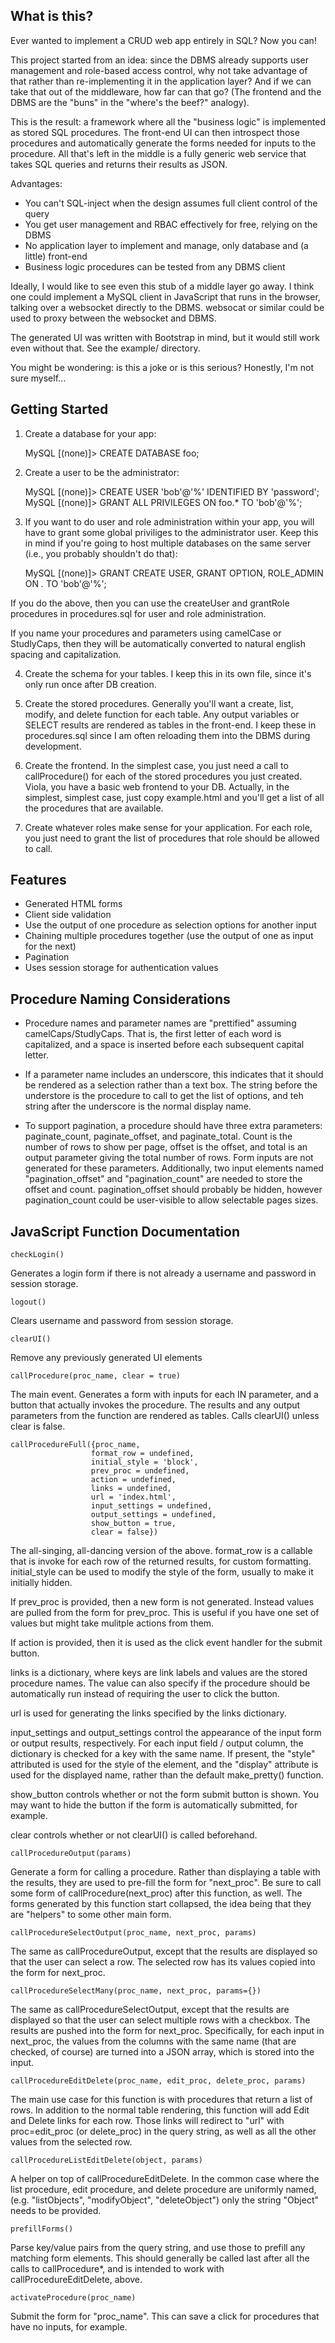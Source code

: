 What is this?
-------------
Ever wanted to implement a CRUD web app entirely in SQL?  Now you can!

This project started from an idea:  since the DBMS already supports user
management and role-based access control, why not take advantage of that rather
than re-implementing it in the application layer?  And if we can take that out
of the middleware, how far can that go?  (The frontend and the DBMS are the
"buns" in the "where's the beef?" analogy).

This is the result:  a framework where all the "business logic" is implemented
as stored SQL procedures.  The front-end UI can then introspect those
procedures and automatically generate the forms needed for inputs to the
procedure.  All that's left in the middle is a fully generic web service that
takes SQL queries and returns their results as JSON.

Advantages:
 * You can't SQL-inject when the design assumes full client control of the query
 * You get user management and RBAC effectively for free, relying on the DBMS
 * No application layer to implement and manage, only database and (a little) front-end
 * Business logic procedures can be tested from any DBMS client

Ideally, I would like to see even this stub of a middle layer go away.  I think
one could implement a MySQL client in JavaScript that runs in the browser,
talking over a websocket directly to the DBMS.  websocat or similar could be
used to proxy between the websocket and DBMS.

The generated UI was written with Bootstrap in mind, but it would still work
even without that.  See the example/ directory.

You might be wondering: is this a joke or is this serious?  Honestly, I'm not
sure myself...

Getting Started
---------------
1) Create a database for your app:

    MySQL [(none)]> CREATE DATABASE foo;

2) Create a user to be the administrator:

    MySQL [(none)]> CREATE USER 'bob'@'%' IDENTIFIED BY 'password';
    MySQL [(none)]> GRANT ALL PRIVILEGES ON foo.* TO 'bob'@'%';

3) If you want to do user and role administration within your app, you will
have to grant some global priviliges to the administrator user.  Keep this in
mind if you're going to host multiple databases on the same server (i.e., you
probably shouldn't do that):

    MySQL [(none)]> GRANT CREATE USER, GRANT OPTION, ROLE_ADMIN ON *.* TO 'bob'@'%';

If you do the above, then you can use the createUser and grantRole procedures
in procedures.sql for user and role administration.

If you name your procedures and parameters using camelCase or StudlyCaps, then
they will be automatically converted to natural english spacing and
capitalization.

4) Create the schema for your tables.  I keep this in its own file, since it's
only run once after DB creation.

5) Create the stored procedures.  Generally you'll want a create, list, modify,
and delete function for each table.  Any output variables or SELECT results are
rendered as tables in the front-end.  I keep these in procedures.sql since I am
often reloading them into the DBMS during development.

6) Create the frontend.  In the simplest case, you just need a call to
callProcedure() for each of the stored procedures you just created.  Viola, you
have a basic web frontend to your DB.  Actually, in the simplest, simplest
case, just copy example.html and you'll get a list of all the procedures that
are available.

7) Create whatever roles make sense for your application.  For each role, you
just need to grant the list of procedures that role should be allowed to call.

Features
--------
* Generated HTML forms
* Client side validation
* Use the output of one procedure as selection options for another input
* Chaining multiple procedures together (use the output of one as input for the next)
* Pagination
* Uses session storage for authentication values

Procedure Naming Considerations
-------------------------------
* Procedure names and parameter names are "prettified" assuming
  camelCaps/StudlyCaps.  That is, the first letter of each word is capitalized,
  and a space is inserted before each subsequent capital letter.

* If a parameter name includes an underscore, this indicates that it should be
  rendered as a selection rather than a text box.  The string before the
  understore is the procedure to call to get the list of options, and teh
  string after the underscore is the normal display name.

* To support pagination, a procedure should have three extra parameters:
  paginate_count, paginate_offset, and paginate_total.  Count is the number of
  rows to show per page, offset is the offset, and total is an output parameter
  giving the total number of rows.  Form inputs are not generated for these
  parameters.  Additionally, two input elements named "pagination_offset" and
  "pagination_count" are needed to store the offset and count.
  pagination_offset should probably be hidden, however pagination_count could
  be user-visible to allow selectable pages sizes.

JavaScript Function Documentation
---------------------------------
    checkLogin()

Generates a login form if there is not already a username and password in session storage.

    logout()

Clears username and password from session storage.

    clearUI()

Remove any previously generated UI elements

    callProcedure(proc_name, clear = true)

The main event.  Generates a form with inputs for each IN parameter, and a
button that actually invokes the procedure.  The results and any output
parameters from the function are rendered as tables.  Calls clearUI() unless
clear is false.

    callProcedureFull({proc_name,
                      format_row = undefined,
                      initial_style = 'block',
                      prev_proc = undefined,
                      action = undefined,
                      links = undefined,
                      url = 'index.html',
                      input_settings = undefined,
                      output_settings = undefined,
                      show_button = true,
                      clear = false})

The all-singing, all-dancing version of the above.  format_row is a callable
that is invoke for each row of the returned results, for custom formatting.
initial_style can be used to modify the style of the form, usually to make it
initially hidden.

If prev_proc is provided, then a new form is not generated.  Instead values are
pulled from the form for prev_proc.  This is useful if you have one set of
values but might take mulitple actions from them.

If action is provided, then it is used as the click event handler for the
submit button.

links is a dictionary, where keys are link labels and values are the stored
procedure names.  The value can also specify if the procedure should be
automatically run instead of requiring the user to click the button.

url is used for generating the links specified by the links dictionary.

input_settings and output_settings control the appearance of the input form or
output results, respectively.  For each input field / output column, the
dictionary is checked for a key with the same name.  If present, the "style"
attributed is used for the style of the element, and the "display" attribute is
used for the displayed name, rather than the default make_pretty() function.

show_button controls whether or not the form submit button is shown.  You may
want to hide the button if the form is automatically submitted, for example.

clear controls whether or not clearUI() is called beforehand.

    callProcedureOutput(params)

Generate a form for calling a procedure.  Rather than displaying a table with
the results, they are used to pre-fill the form for "next_proc".  Be sure to
call some form of callProcedure(next_proc) after this function, as well.  The
forms generated by this function start collapsed, the idea being that they are
"helpers" to some other main form.

    callProcedureSelectOutput(proc_name, next_proc, params)

The same as callProcedureOutput, except that the results are displayed so that
the user can select a row.  The selected row has its values copied into the
form for next_proc.

    callProcedureSelectMany(proc_name, next_proc, params={})

The same as callProcedureSelectOutput, except that the results are displayed so
that the user can select multiple rows with a checkbox.  The results are pushed
into the form for next_proc.  Specifically, for each input in next_proc, the
values from the columns with the same name (that are checked, of course) are
turned into a JSON array, which is stored into the input.

    callProcedureEditDelete(proc_name, edit_proc, delete_proc, params)

The main use case for this function is with procedures that return a list of
rows.  In addition to the normal table rendering, this function will add Edit
and Delete links for each row.  Those links will redirect to "url" with
proc=edit_proc (or delete_proc) in the query string, as well as all the other
values from the selected row.

    callProcedureListEditDelete(object, params)

A helper on top of callProcedureEditDelete.  In the common case where the list
procedure, edit procedure, and delete procedure are uniformly named, (e.g.
"listObjects", "modifyObject", "deleteObject") only the string "Object" needs
to be provided.

    prefillForms()

Parse key/value pairs from the query string, and use those to prefill any
matching form elements.  This should generally be called last after all the
calls to callProcedure*, and is intended to work with callProcedureEditDelete,
above.

    activateProcedure(proc_name)

Submit the form for "proc_name".  This can save a click for procedures that
have no inputs, for example.
